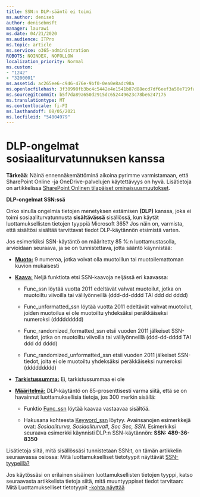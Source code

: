 ```yaml
---
title: SSN:n DLP-sääntö ei toimi
ms.author: deniseb
author: denisebmsft
manager: laurawi
ms.date: 04/21/2020
ms.audience: ITPro
ms.topic: article
ms.service: o365-administration
ROBOTS: NOINDEX, NOFOLLOW
localization_priority: Normal
ms.custom:
- "1242"
- "3200001"
ms.assetid: ac265ee6-c946-476e-9bf0-0ea0e8adc98a
ms.openlocfilehash: 3f30998fb3bc4c5442e4e1541b87d88ecd7df6eef3a50e719fa5014eb86af39c
ms.sourcegitcommit: b5f7da89a650d2915dc652449623c78be6247175
ms.translationtype: MT
ms.contentlocale: fi-FI
ms.lasthandoff: 08/05/2021
ms.locfileid: "54004979"
---
```

# <a name="dlp-issues-with-social-security-numbers"></a>DLP-ongelmat sosiaaliturvatunnuksen kanssa

**Tärkeää**: Näinä ennennäkemättöminä aikoina pyrimme varmistamaan, että SharePoint Online -ja OneDrive-palvelujen käytettävyys on hyvä. Lisätietoja on artikkelissa [SharePoint Onlinen tilapäiset ominaisuusmuutokset](https://aka.ms/ODSPAdjustments).

**DLP-ongelmat SSN:ssä**

Onko sinulla ongelmia tietojen menetyksen estämisen **(DLP)** kanssa, joka ei toimi sosiaaliturvatunnusta **sisältävässä** sisällössä, kun käytät luottamuksellisten tietojen tyyppiä Microsoft 365? Jos näin on, varmista, että sisältösi sisältää tarvittavat tiedot DLP-käytännön etsimistä varten. 
  
Jos esimerkiksi SSN-käytäntö on määritetty 85 %:n luottamustasolla, arvioidaan seuraava, ja se on tunnistettava, jotta sääntö käynnistää:
  
- **[Muoto:](https://docs.microsoft.com/microsoft-365/compliance/sensitive-information-type-entity-definitions#format-80)** 9 numeroa, jotka voivat olla muotoillun tai muotoilemattoman kuvion mukaisesti

- **[Kaava:](https://msconnect.microsoft.com/https:/docs.microsoft.com/office365/securitycompliance/what-the-sensitive-information-types-look-for#pattern-80)** Neljä funktiota etsi SSN-kaavoja neljässä eri kaavassa:

  - Func_ssn löytää vuotta 2011 edeltävät vahvat muotoilut, jotka on muotoiltu viivoilla tai välilyönneillä (ddd-dd-dddd TAI ddd dd dddd)

  - Func_unformatted_ssn löytää vuotta 2011 edeltävät vahvat muotoilut, joiden muotoilua ei ole muotoiltu yhdeksäksi peräkkäiseksi numeroksi (ddddddddd)

  - Func_randomized_formatted_ssn etsii vuoden 2011 jälkeiset SSN-tiedot, jotka on muotoiltu viivoilla tai välilyönneillä (ddd-dd-dddd TAI ddd dd dddd)

  - Func_randomized_unformatted_ssn etsii vuoden 2011 jälkeiset SSN-tiedot, joita ei ole muotoiltu yhdeksäksi peräkkäiseksi numeroksi (ddddddddd)

- **[Tarkistussumma:](https://docs.microsoft.com/microsoft-365/compliance/sensitive-information-type-entity-definitions#checksum-79)** Ei, tarkistussummaa ei ole

- **[Määritelmä:](https://docs.microsoft.com/microsoft-365/compliance/sensitive-information-type-entity-definitions#definition-80)** DLP-käytäntö on 85-prosenttisesti varma siitä, että se on havainnut luottamuksellisia tietoja, jos 300 merkin sisällä:

  - Funktio [Func_ssn](https://docs.microsoft.com/microsoft-365/compliance/sensitive-information-type-entity-definitions#pattern-80) löytää kaavaa vastaavaa sisältöä.

  - Hakusana kohteesta [Keyword_ssn](https://docs.microsoft.com/microsoft-365/compliance/sensitive-information-type-entity-definitions#keyword_ssn) löytyy. Avainsanojen esimerkkejä ovat: *Sosiaaliturva, Sosiaaliturva#, Soc Sec, SSN.* Esimerkiksi seuraava esimerkki käynnisti DLP:n SSN-käytännön: **SSN: 489-36-8350**
  
Lisätietoja siitä, mitä sisällössäsi tunnistetaan SSN:t, on tämän artikkelin seuraavassa osiossa: Mitä luottamukselliset tietotyypit näyttävät [SSN-tyypeillä?](https://docs.microsoft.com/microsoft-365/compliance/sensitive-information-type-entity-definitions#us-social-security-number-ssn)
  
Jos käytössäsi on erilainen sisäinen luottamuksellisten tietojen tyyppi, katso seuraavasta artikkelista tietoja siitä, mitä muuntyyppiset tiedot tarvitaan: Mitä Luottamukselliset tietotyypit [-kohta näyttää](https://docs.microsoft.com/microsoft-365/compliance/sensitive-information-type-entity-definitions)
  